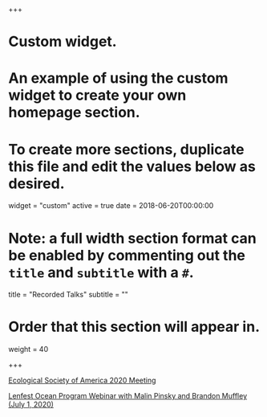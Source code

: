 +++
# Custom widget.
# An example of using the custom widget to create your own homepage section.
# To create more sections, duplicate this file and edit the values below as desired.
widget = "custom"
active = true
date = 2018-06-20T00:00:00

# Note: a full width section format can be enabled by commenting out the `title` and `subtitle` with a `#`.
title = "Recorded Talks"
subtitle = ""

# Order that this section will appear in.
weight = 40

+++

[Ecological Society of America 2020 Meeting](https://youtu.be/sgM0_-8HJlQ)


[Lenfest Ocean Program Webinar with Malin Pinsky and Brandon Muffley (July 1, 2020)](https://youtu.be/gWjAWLvxVJw)